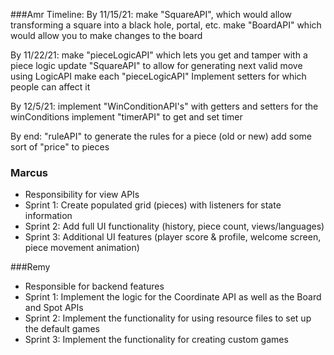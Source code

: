 ###Amr Timeline:
By 11/15/21:
make "SquareAPI", which would allow transforming a square into a black hole, portal, etc.
make "BoardAPI" which would allow you to make changes to the board

By 11/22/21:
make "pieceLogicAPI" which lets you get and tamper with a piece logic
update "SquareAPI" to allow for generating next valid move using LogicAPI
make each "pieceLogicAPI" Implement setters for which people can affect it


By 12/5/21:
implement "WinConditionAPI's" with getters and setters for the winConditions
implement "timerAPI" to get and set timer


By end:
"ruleAPI" to generate the rules for a piece (old or new)
add some sort of "price" to pieces

### Marcus
* Responsibility for view APIs
* Sprint 1: Create populated grid (pieces) with listeners for state information
* Sprint 2: Add full UI functionality (history, piece count, views/languages)
* Sprint 3: Additional UI features (player score & profile, welcome screen, piece movement animation)

###Remy
* Responsible for backend features
* Sprint 1: Implement the logic for the Coordinate API as well as the Board and Spot APIs
* Sprint 2: Implement the functionality for using resource files to set up the default games
* Sprint 3: Implement the functionality for creating custom games